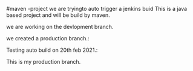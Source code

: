 #maven -project
we are tryingto auto trigger a jenkins buid 
 This is a java based project and will be build by maven.

 we are working on the devlopment branch.

 we created a production branch.:

 Testing auto build on 20th feb 2021.:

 This is my production branch.
